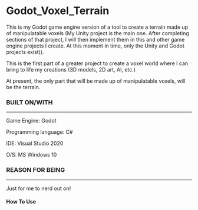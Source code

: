 # Godot_Voxel_Terrain
This is my Godot game engine version of a tool to create a terrain made up of manipulatable voxels (My Unity project is the main one. After completing sections of that project, I will then implement them in this and other game engine projects I create. At this moment in time, only the Unity and Godot projects exist)).  

This is the first part of a greater project to create a voxel world where I can bring to life my creations (3D models, 2D art, AI, etc.) 

At present, the only part that will be made up of manipulatable voxels, will be the terrain.


### BUILT ON/WITH
---------------
Game Engine: Godot

Programming language: C#

IDE: Visual Studio 2020

O/S: MS Windows 10

### REASON FOR BEING
---------------
Just for me to nerd out on!

#### How To Use
